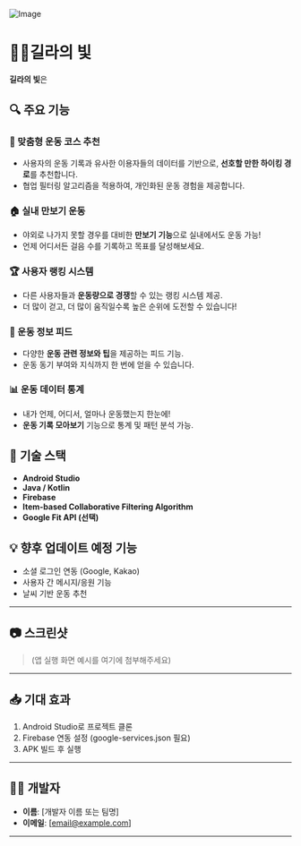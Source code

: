 ![Image](https://github.com/user-attachments/assets/f9dedda1-7e64-41b4-8e89-cb54267bba1f)
# 🏃‍♀️길라의 빛

**길라의 빛**은 

## 🔍 주요 기능

### 📍 맞춤형 운동 코스 추천
- 사용자의 운동 기록과 유사한 이용자들의 데이터를 기반으로, **선호할 만한 하이킹 경로**를 추천합니다.
- 협업 필터링 알고리즘을 적용하여, 개인화된 운동 경험을 제공합니다.

### 🏠 실내 만보기 운동
- 야외로 나가지 못할 경우를 대비한 **만보기 기능**으로 실내에서도 운동 가능!
- 언제 어디서든 걸음 수를 기록하고 목표를 달성해보세요.

### 🏆 사용자 랭킹 시스템
- 다른 사용자들과 **운동량으로 경쟁**할 수 있는 랭킹 시스템 제공.
- 더 많이 걷고, 더 많이 움직일수록 높은 순위에 도전할 수 있습니다!

### 📰 운동 정보 피드
- 다양한 **운동 관련 정보와 팁**을 제공하는 피드 기능.
- 운동 동기 부여와 지식까지 한 번에 얻을 수 있습니다.

### 📊 운동 데이터 통계
- 내가 언제, 어디서, 얼마나 운동했는지 한눈에!
- **운동 기록 모아보기** 기능으로 통계 및 패턴 분석 가능.

## 🚀 기술 스택

- **Android Studio**
- **Java / Kotlin**
- **Firebase**
- **Item-based Collaborative Filtering Algorithm**
- **Google Fit API (선택)**

## 💡 향후 업데이트 예정 기능

- 소셜 로그인 연동 (Google, Kakao)
- 사용자 간 메시지/응원 기능
- 날씨 기반 운동 추천

---

## 📷 스크린샷
> (앱 실행 화면 예시를 여기에 첨부해주세요)

---

## 📥 기대 효과

1. Android Studio로 프로젝트 클론
2. Firebase 연동 설정 (google-services.json 필요)
3. APK 빌드 후 실행

---

## 🧑‍💻 개발자

- **이름**: [개발자 이름 또는 팀명]
- **이메일**: [email@example.com]

---


